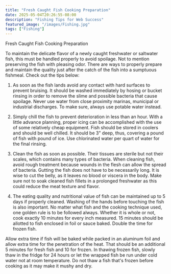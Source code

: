 ```yaml
---
title: "Fresh Caught Fish Cooking Preparation"
date: 2025-05-04T20:26:55-08:00
description: "Fishing Tips for Web Success"
featured_image: "/images/Fishing.jpg"
tags: ["Fishing"]
---
```


Fresh Caught Fish Cooking Preparation

To maintain the delicate flavor of a newly caught freshwater or saltwater fish, this must be handled properly to avoid spoilage.  Not to mention preserving the fish with pleasing odor.  There are ways to properly prepare and maintain the quality just after the catch of the fish into a sumptuous fishmeal.  Check out the tips below:

1) As soon as the fish lands avoid any contact with hard surfaces to prevent bruising.  It should be washed immediately by hosing or bucket rinsing in order to remove the slime and possible bacteria that cause spoilage.  Never use water from close proximity marinas, municipal or industrial discharges.  To make sure, always use potable water instead.

2) Simply chill the fish to prevent deterioration in less than an hour.  With a little advance planning, proper icing can be accomplished with the use of some relatively cheap equipment.  Fish should be stored in coolers and should be well chilled.  It should be 3" deep, thus, covering a pound of fish with pound of ice.  Use chlorinated water per quart of water for the final rinsing.

3) Clean the fish as soon as possible.  Their tissues are sterile but not their scales, which contains many types of bacteria.  When cleaning fish, avoid rough treatment because wounds in the flesh can allow the spread of bacteria.  Gutting the fish does not have to be necessarily long.  It is wise to cut the belly, as it leaves no blood or viscera in the body.  Make sure not to soak cleaned fish fillets in a prolonged freshwater as this could reduce the meat texture and flavor.

4) The eating quality and nutritional value of fish can be maintained up to 5 days if properly cleaned.  Washing of the hands before touching the fish is also important.  No matter what fish and the cooking technique used, one golden rule is to be followed always.  Whether it is whole or not, cook exactly 10 minutes for every inch measured.  15 minutes should be allotted to fish enclosed in foil or sauce baked.  Double the time for frozen fish.  

Allow extra time if fish will be baked while packed in an aluminum foil and allow extra time for the penetration of the heat.  That should be an additional 5 minutes for fresh fish and 10 for frozen.  In thawing frozen fish, slowly thaw in the fridge for 24 hours or let the wrapped fish be run under cold water not at room temperature.  Do not thaw a fish that's frozen before cooking as it may make it mushy and dry.

